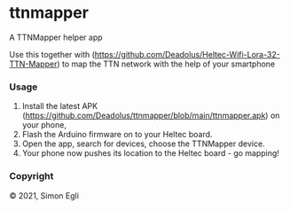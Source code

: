 # ttnmapper
A TTNMapper helper app

Use this together with (https://github.com/Deadolus/Heltec-Wifi-Lora-32-TTN-Mapper) to map the TTN network with the help of your smartphone

### Usage

1. Install the latest APK (https://github.com/Deadolus/ttnmapper/blob/main/ttnmapper.apk) on your phone, 
2. Flash the Arduino firmware on to your Heltec board. 
3. Open the app, search for devices, choose the TTNMapper device. 
4. Your phone now pushes its location to the Heltec board - go mapping!

### Copyright
© 2021, Simon Egli
